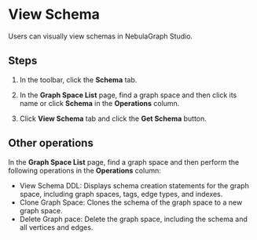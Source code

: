 # View Schema

Users can visually view schemas in NebulaGraph Studio.

## Steps

1. In the toolbar, click the **Schema** tab.

2. In the **Graph Space List** page, find a graph space and then click its name or click **Schema** in the **Operations** column.

3. Click **View Schema** tab and click the **Get Schema** button.

## Other operations

In the **Graph Space List** page, find a graph space and then perform the following operations in the **Operations** column:

- View Schema DDL: Displays schema creation statements for the graph space, including graph spaces, tags, edge types, and indexes.
- Clone Graph Space: Clones the schema of the graph space to a new graph space.
- Delete Graph pace: Delete the graph space, including the schema and all vertices and edges.